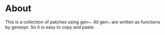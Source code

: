# About

This is a collection of patches using gen~. All gen~ are written as functions by genexpr. So it is easy to copy and paste.

